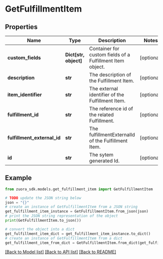 # GetFulfillmentItem


## Properties

Name | Type | Description | Notes
------------ | ------------- | ------------- | -------------
**custom_fields** | **Dict[str, object]** | Container for custom fields of a Fulfillment Item object.  | [optional] 
**description** | **str** | The description of the Fulfillment Item.  | [optional] 
**item_identifier** | **str** | The external identifier of the Fulfillment Item.  | [optional] 
**fulfillment_id** | **str** | The reference id of the related Fulfillment.  | [optional] 
**fulfillment_external_id** | **str** | The fulfillmentExternalId of the Fulfillment Item.  | [optional] 
**id** | **str** | The sytem generated Id.  | [optional] 

## Example

```python
from zuora_sdk.models.get_fulfillment_item import GetFulfillmentItem

# TODO update the JSON string below
json = "{}"
# create an instance of GetFulfillmentItem from a JSON string
get_fulfillment_item_instance = GetFulfillmentItem.from_json(json)
# print the JSON string representation of the object
print(GetFulfillmentItem.to_json())

# convert the object into a dict
get_fulfillment_item_dict = get_fulfillment_item_instance.to_dict()
# create an instance of GetFulfillmentItem from a dict
get_fulfillment_item_from_dict = GetFulfillmentItem.from_dict(get_fulfillment_item_dict)
```
[[Back to Model list]](../README.md#documentation-for-models) [[Back to API list]](../README.md#documentation-for-api-endpoints) [[Back to README]](../README.md)



